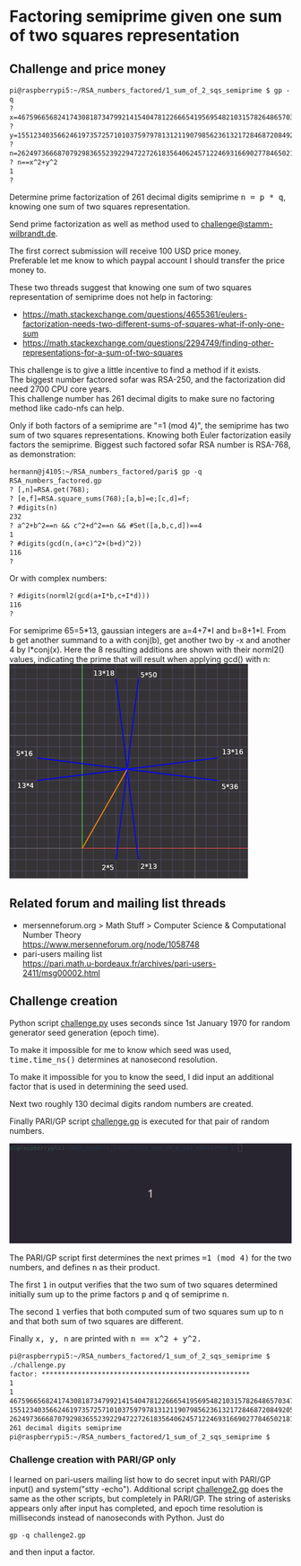 # Factoring semiprime given one sum of two squares representation

## Challenge and price money

```
pi@raspberrypi5:~/RSA_numbers_factored/1_sum_of_2_sqs_semiprime $ gp -q
? x=4675966568241743081873479921415404781226665419569548210315782648657034701192057386949090276633929520980704940531187630512099300307;
? y=15512340356624619735725710103759797813121190798562361321728468720849205060936899989010233224533248153329173333001037083787589728422;
? n=262497366687079298365523922947227261835640624571224693166902778465021817904092516082216927109476590103573107044406347695971527079161864485154522005142837118124732638711372016122621735436807398062028290119971297328351792353815685809546983240652624562758684904333;
? n==x^2+y^2
1
? 
```
Determine prime factorization of 261 decimal digits semiprime <kbd>n = p * q</kbd>, knowing one sum of two squares representation.

Send prime factorization as well as method used to <a href="mailto:challenge@stamm-wilbrandt.de">challenge@stamm-wilbrandt.de</a>.

The first correct submission will receive 100 USD price money.  
Preferable let me know to which paypal account I should transfer the price money to.

These two threads suggest that knowing one sum of two squares representation of semiprime does not help in factoring:  
- https://math.stackexchange.com/questions/4655361/eulers-factorization-needs-two-different-sums-of-squares-what-if-only-one-sum
- https://math.stackexchange.com/questions/2294749/finding-other-representations-for-a-sum-of-two-squares

This challenge is to give a little incentive to find a method if it exists.  
The biggest number factored sofar was RSA-250, and the factorization did need 2700 CPU core years.  
This challenge number has 261 decimal digits to make sure no factoring method like cado-nfs can help.

Only if both factors of a semiprime are "=1 (mod 4)", the semiprime has two sum of two squares representations. Knowing both Euler factorization easily factors the semiprime. Biggest such factored sofar RSA number is RSA-768, as demonstration:
```
hermann@j4105:~/RSA_numbers_factored/pari$ gp -q RSA_numbers_factored.gp
? [,n]=RSA.get(768);
? [e,f]=RSA.square_sums(768);[a,b]=e;[c,d]=f;
? #digits(n)
232
? a^2+b^2==n && c^2+d^2==n && #Set([a,b,c,d])==4
1
? #digits(gcd(n,(a+c)^2+(b+d)^2))
116
?
```
Or with complex numbers:  
```
? #digits(norml2(gcd(a+I*b,c+I*d)))
116
? 
```


For semiprime 65=5\*13, gaussian integers are a=4+7\*I and b=8+1\*I. From b get another summand to a with conj(b), get another two by -x and another 4 by I\*conj(x). Here the 8 resulting additions are shown with their norml2() values, indicating the prime that will result when applying gcd() with n:  
![gaussian_integer.addition.norml2.png](gaussian_integer.addition.norml2.png)

## Related forum and mailing list threads

- mersenneforum.org > Math Stuff > Computer Science & Computational Number Theory  
  https://www.mersenneforum.org/node/1058748
- pari-users mailing list  
  https://pari.math.u-bordeaux.fr/archives/pari-users-2411/msg00002.html


## Challenge creation

Python script [challenge.py](challenge.py) uses seconds since 1st January 1970 for random generator seed generation (epoch time). 

To make it impossible for me to know which seed was used, <kbd>time.time_ns()</kbd> determines at nanosecond resolution.

To make it impossible for you to know the seed, I did input an additional factor that is used in determining the seed used.

Next two roughly 130 decimal digits random numbers are created.

Finally PARI/GP script [challenge.gp](challenge.gp) is executed for that pair of random numbers.

![peek.gif](peek.gif)

The PARI/GP script first determines the next primes <kbd>=1 (mod 4)</kbd> for the two numbers, and defines <kbd>n</kbd> as their product.

The first <kbd>1</kbd> in output verifies that the two sum of two squares determined initially sum up to the prime factors <kbd>p</kbd> and <kbd>q</kbd> of semiprime <kbd>n</kbd>.

The second <kbd>1</kbd> verfies that both computed sum of two squares sum up to <kbd>n</kbd> and that both sum of two squares are different.

Finally <kbd>x, y, n</kbd> are printed with <kbd>n == x^2 + y^2<kbd>.

```
pi@raspberrypi5:~/RSA_numbers_factored/1_sum_of_2_sqs_semiprime $ ./challenge.py
factor: ****************************************************
1
1
4675966568241743081873479921415404781226665419569548210315782648657034701192057386949090276633929520980704940531187630512099300307
15512340356624619735725710103759797813121190798562361321728468720849205060936899989010233224533248153329173333001037083787589728422
262497366687079298365523922947227261835640624571224693166902778465021817904092516082216927109476590103573107044406347695971527079161864485154522005142837118124732638711372016122621735436807398062028290119971297328351792353815685809546983240652624562758684904333
261 decimal digits semiprime
pi@raspberrypi5:~/RSA_numbers_factored/1_sum_of_2_sqs_semiprime $ 
```

### Challenge creation with PARI/GP only

I learned on pari-users mailing list how to do secret input with PARI/GP input() and system("stty -echo"). Additional script [challenge2.gp](challenge2.gp) does the same as the other scripts, but completely in PARI/GP. The string of asterisks appears only after input has completed, and epoch time resolution is milliseconds instead of nanoseconds with Python. Just do  
```
gp -q challenge2.gp
```
and then input a factor.
